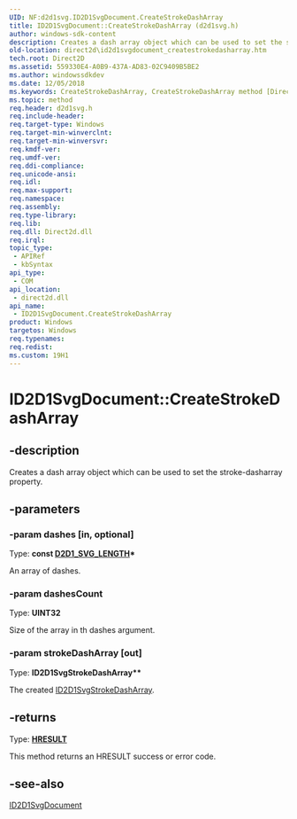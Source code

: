 ```yaml
---
UID: NF:d2d1svg.ID2D1SvgDocument.CreateStrokeDashArray
title: ID2D1SvgDocument::CreateStrokeDashArray (d2d1svg.h)
author: windows-sdk-content
description: Creates a dash array object which can be used to set the stroke-dasharray property.
old-location: direct2d\id2d1svgdocument_createstrokedasharray.htm
tech.root: Direct2D
ms.assetid: 559330E4-A0B9-437A-AD83-02C9409B5BE2
ms.author: windowssdkdev
ms.date: 12/05/2018
ms.keywords: CreateStrokeDashArray, CreateStrokeDashArray method [Direct2D], CreateStrokeDashArray method [Direct2D],ID2D1SvgDocument interface, ID2D1SvgDocument interface [Direct2D],CreateStrokeDashArray method, ID2D1SvgDocument.CreateStrokeDashArray, ID2D1SvgDocument::CreateStrokeDashArray, d2d1svg/ID2D1SvgDocument::CreateStrokeDashArray, direct2d.id2d1svgdocument_createstrokedasharray
ms.topic: method
req.header: d2d1svg.h
req.include-header: 
req.target-type: Windows
req.target-min-winverclnt: 
req.target-min-winversvr: 
req.kmdf-ver: 
req.umdf-ver: 
req.ddi-compliance: 
req.unicode-ansi: 
req.idl: 
req.max-support: 
req.namespace: 
req.assembly: 
req.type-library: 
req.lib: 
req.dll: Direct2d.dll
req.irql: 
topic_type:
 - APIRef
 - kbSyntax
api_type:
 - COM
api_location:
 - direct2d.dll
api_name:
 - ID2D1SvgDocument.CreateStrokeDashArray
product: Windows
targetos: Windows
req.typenames: 
req.redist: 
ms.custom: 19H1
---
```


# ID2D1SvgDocument::CreateStrokeDashArray


## -description


Creates a dash array object which can be used to set the stroke-dasharray property.


## -parameters




### -param dashes [in, optional]

Type: <b>const <a href="https://docs.microsoft.com/windows/desktop/api/d2d1svg/ns-d2d1svg-d2d1_svg_length">D2D1_SVG_LENGTH</a>*</b>

An array of dashes.


### -param dashesCount

Type: <b>UINT32</b>

Size of the array in th dashes argument.


### -param strokeDashArray [out]

Type: <b>ID2D1SvgStrokeDashArray**</b>

The created <a href="https://docs.microsoft.com/windows/desktop/api/d2d1svg/nn-d2d1svg-id2d1svgstrokedasharray">ID2D1SvgStrokeDashArray</a>.


## -returns



Type: <b><a href="https://docs.microsoft.com/previous-versions/windows/desktop/legacy/hh437604(v=vs.85)">HRESULT</a></b>

This method returns an HRESULT success or error code.




## -see-also




<a href="https://docs.microsoft.com/windows/desktop/api/d2d1svg/nn-d2d1svg-id2d1svgdocument">ID2D1SvgDocument</a>
 

 

